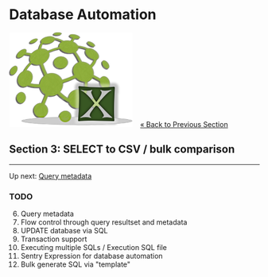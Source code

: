 # Database Automation

![logo](image/logo-x.png) &nbsp;&nbsp;&nbsp;[« Back to Previous Section](Database-Automation-selectvalidate.md)

## Section 3: SELECT to CSV / bulk comparison


---

Up next: [Query metadata](Database-Automation-metadata.md)

### TODO
6)	Query metadata
7)	Flow control through query resultset and metadata
8)	UPDATE database via SQL
9)	Transaction support
10)	Executing multiple SQLs / Execution SQL file
11)	Sentry Expression for database automation 
12)	Bulk generate SQL via "template"

